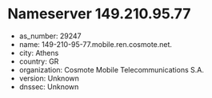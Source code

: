 # Nameserver 149.210.95.77

* as_number: 29247
* name: 149-210-95-77.mobile.ren.cosmote.net.
* city: Athens
* country: GR
* organization: Cosmote Mobile Telecommunications S.A.
* version: Unknown
* dnssec: Unknown
